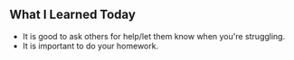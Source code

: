 ## What I Learned Today

- It is good to ask others for help/let them know when you're struggling. 
- It is important to do your homework. 
